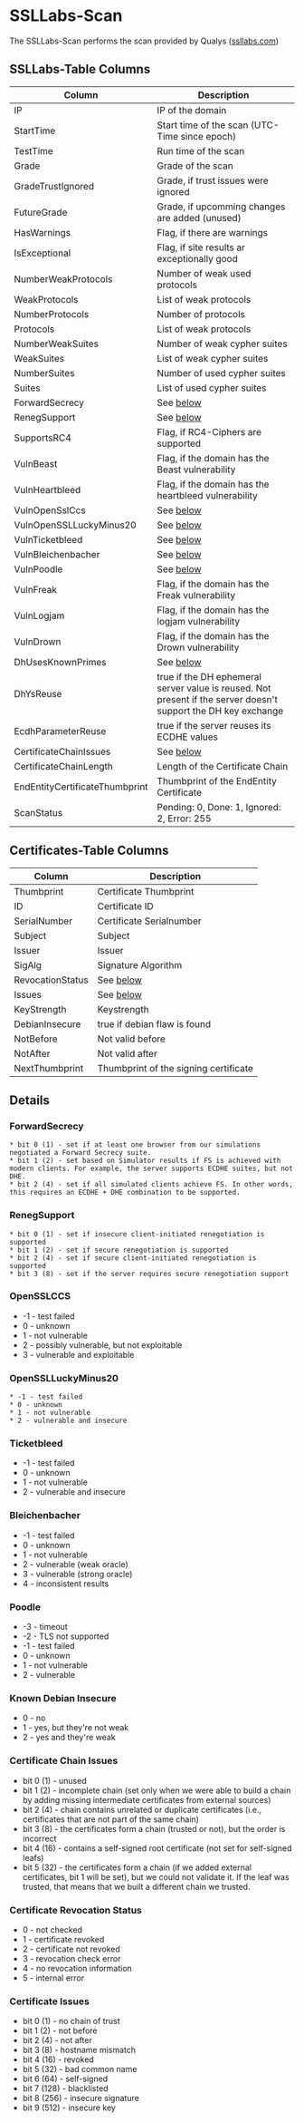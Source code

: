 SSLLabs-Scan
============

The SSLLabs-Scan performs the scan provided by Qualys ([ssllabs.com](https://www.ssllabs.com/))

## SSLLabs-Table Columns

| Column |  Description |
| ----------- | ----------- |
| IP                             | IP of the domain |
| StartTime                      | Start time of the scan (UTC-Time since epoch)|
| TestTime                      |  Run time of the scan|
| Grade                          | Grade of the scan |
| GradeTrustIgnored              | Grade, if trust issues were ignored|
| FutureGrade                    | Grade, if upcomming changes are added (unused) |
| HasWarnings                    | Flag, if there are warnings |
| IsExceptional                  | Flag, if site results ar exceptionally good|
| NumberWeakProtocols            | Number of weak used protocols|
| WeakProtocols                  | List of weak protocols|
| NumberProtocols                | Number of protocols|
| Protocols                      | List of weak protocols|
| NumberWeakSuites               | Number of weak cypher suites|
| WeakSuites                     | List of weak cypher suites|
| NumberSuites                   | Number of used cypher suites|
| Suites                         | List of used cypher suites|
| ForwardSecrecy                 | See [below](#fwdsecracy) |
| RenegSupport                   | See [below](#reneg) |
| SupportsRC4                    | Flag, if RC4-Ciphers are supported|
| VulnBeast                     | Flag, if the domain has the Beast vulnerability|
| VulnHeartbleed                 | Flag, if the domain has the heartbleed vulnerability|
| VulnOpenSslCcs                 | See [below](#opensslccs)|
| VulnOpenSSLLuckyMinus20        | See [below](#lucky)|
| VulnTicketbleed                | See [below](#ticketbleed)|
| VulnBleichenbacher             | See [below](#robot)|
| VulnPoodle                     | See [below](#poodle)|
| VulnFreak                      | Flag, if the domain has the Freak vulnerability|
| VulnLogjam                     | Flag, if the domain has the logjam vulnerability|
| VulnDrown                      | Flag, if the domain has the Drown vulnerability|
| DhUsesKnownPrimes              | See [below](#known) |
| DhYsReuse                      |  true if the DH ephemeral server value is reused. Not present if the server doesn't support the DH key exchange |
| EcdhParameterReuse             |true if the server reuses its ECDHE values |
| CertificateChainIssues         | See [below](#chain) |
| CertificateChainLength         | Length of the Certificate Chain |
| EndEntityCertificateThumbprint | Thumbprint of the EndEntity Certificate|
| ScanStatus | Pending: 0, Done: 1, Ignored: 2, Error: 255 |

 ## Certificates-Table Columns

| Column |  Description |
| ----------- | ----------- |
| Thumbprint       | Certificate Thumbprint |
| ID               |  Certificate ID |
| SerialNumber     | Certificate Serialnumber |
| Subject          | Subject |
| Issuer           | Issuer |
| SigAlg           | Signature Algorithm |
| RevocationStatus | See [below](#revoc) |
| Issues           | See [below](#CertIssue) |
| KeyStrength      | Keystrength |
| DebianInsecure   | true if debian flaw is found |
| NotBefore        | Not valid before  |
| NotAfter         |  Not valid after|
| NextThumbprint |  Thumbprint of the signing certificate |


## Details


<a name="fwdsecracy"></a>

### ForwardSecrecy
    * bit 0 (1) - set if at least one browser from our simulations negotiated a Forward Secrecy suite.
    * bit 1 (2) - set based on Simulator results if FS is achieved with modern clients. For example, the server supports ECDHE suites, but not DHE.
    * bit 2 (4) - set if all simulated clients achieve FS. In other words, this requires an ECDHE + DHE combination to be supported.

    
<a name="reneg"></a>

### RenegSupport
    * bit 0 (1) - set if insecure client-initiated renegotiation is supported
    * bit 1 (2) - set if secure renegotiation is supported
    * bit 2 (4) - set if secure client-initiated renegotiation is supported
    * bit 3 (8) - set if the server requires secure renegotiation support

<a name="opensslccs"></a>

### OpenSSLCCS
   * -1 - test failed
   * 0 - unknown
   * 1 - not vulnerable
   * 2 - possibly vulnerable, but not exploitable
   * 3 - vulnerable and exploitable

<a name="lucky"></a>

### OpenSSLLuckyMinus20
    * -1 - test failed
    * 0 - unknown
    * 1 - not vulnerable
    * 2 - vulnerable and insecure

<a name="ticketbleed"></a>

### Ticketbleed
   * -1 - test failed
   * 0 - unknown
   * 1 - not vulnerable
   * 2 - vulnerable and insecure

<a name="robot"></a>

### Bleichenbacher
   * -1 - test failed
   * 0 - unknown
   * 1 - not vulnerable
   * 2 - vulnerable (weak oracle)
   * 3 - vulnerable (strong oracle)
   * 4 - inconsistent results

<a name="poodle"></a>

### Poodle
   * -3 - timeout
   * -2 - TLS not supported
   * -1 - test failed
   * 0 - unknown
   * 1 - not vulnerable
   * 2 - vulnerable

<a name="known"></a>

### Known Debian Insecure
  * 0 - no
  * 1 - yes, but they're not weak
  * 2 - yes and they're weak

<a name="chain"></a>

### Certificate Chain Issues
   * bit 0 (1) - unused
   * bit 1 (2) - incomplete chain (set only when we were able to build a chain by adding missing intermediate certificates from external sources)
   * bit 2 (4) - chain contains unrelated or duplicate certificates (i.e., certificates that are not part of the same chain)
   * bit 3 (8) - the certificates form a chain (trusted or not), but the order is incorrect
   * bit 4 (16) - contains a self-signed root certificate (not set for self-signed leafs)
   * bit 5 (32) - the certificates form a chain (if we added external certificates, bit 1 will be set), but we could not validate it. If the leaf was trusted, that means that we built a different chain we trusted.

<a name="revoc"></a>

### Certificate Revocation Status
   * 0 - not checked
   * 1 - certificate revoked
   * 2 - certificate not revoked
   * 3 - revocation check error
   * 4 - no revocation information
   * 5 - internal error

<a name="CertIssue"></a>

### Certificate Issues
   * bit 0 (1) - no chain of trust
   * bit 1 (2) - not before
   * bit 2 (4) - not after
   * bit 3 (8) - hostname mismatch
   * bit 4 (16) - revoked
   * bit 5 (32) - bad common name
   * bit 6 (64) - self-signed
   * bit 7 (128) - blacklisted
   * bit 8 (256) - insecure signature
   * bit 9 (512) - insecure key